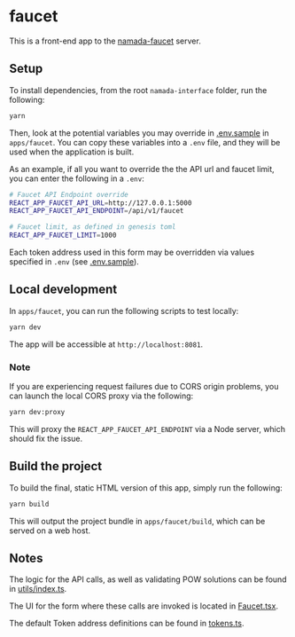 # faucet

This is a front-end app to the [namada-faucet](https://github.com/heliaxdev/namada-faucet) server.

## Setup

To install dependencies, from the root `namada-interface` folder, run the following:

```bash
yarn
```

Then, look at the potential variables you may override in [.env.sample](./.env.sample) in `apps/faucet`. You can copy these variables into a `.env` file,
and they will be used when the application is built.

As an example, if all you want to override the the API url and faucet limit, you can enter the following in a `.env`:

```bash
# Faucet API Endpoint override
REACT_APP_FAUCET_API_URL=http://127.0.0.1:5000
REACT_APP_FAUCET_API_ENDPOINT=/api/v1/faucet

# Faucet limit, as defined in genesis toml
REACT_APP_FAUCET_LIMIT=1000
```

Each token address used in this form may be overridden via values specified in `.env` (see [.env.sample](./.env.sample)).

## Local development

In `apps/faucet`, you can run the following scripts to test locally:

```bash
yarn dev
```

The app will be accessible at `http://localhost:8081`.

### Note

If you are experiencing request failures due to CORS origin problems, you can launch the local CORS proxy via the following:

```bash
yarn dev:proxy
```

This will proxy the `REACT_APP_FAUCET_API_ENDPOINT` via a Node server, which should fix the issue.

## Build the project

To build the final, static HTML version of this app, simply run the following:

```bash
yarn build
```

This will output the project bundle in `apps/faucet/build`, which can be served on a web host.

## Notes

The logic for the API calls, as well as validating POW solutions can be found in [utils/index.ts](./src/utils/index.ts).

The UI for the form where these calls are invoked is located in [Faucet.tsx](./src/App/Faucet.tsx).

The default Token address definitions can be found in [tokens.ts](./src/config/tokens.ts).
